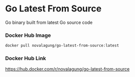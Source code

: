 # Go Latest From Source

Go binary built from latest Go source code

### Docker Hub Image

```bash
docker pull novalagung/go-latest-from-source:latest
```

### Docker Hub Link

https://hub.docker.com/r/novalagung/go-latest-from-source
